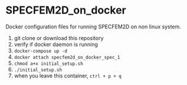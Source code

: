 # SPECFEM2D_on_docker  

Docker configuration files for running SPECFEM2D on non linux system.  

1. git clone or download this repository  
2. verify if docker daemon is running  
3. `docker-compose up -d`  
4. `docker attach specfem2d_on_docker_spec_1`
5. `chmod a+x initial_setup.sh`  
6. `./initial_setup.sh`  
7. when you leave this container, `ctrl + p + q`
